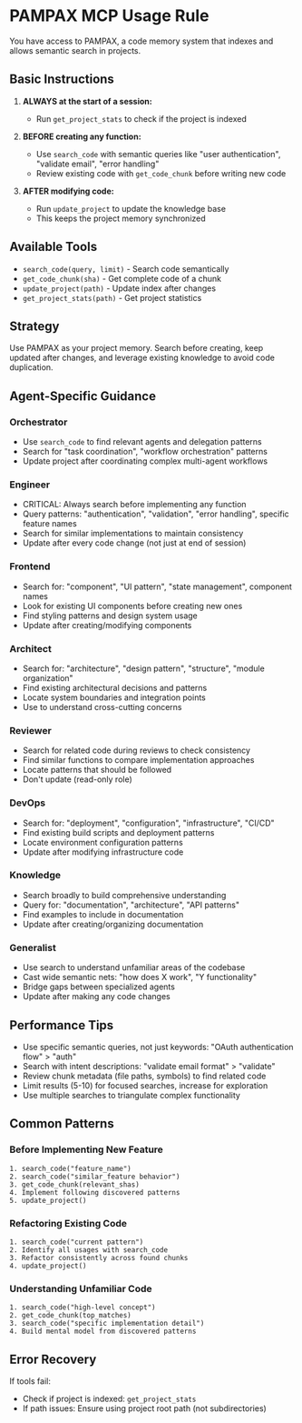 # PAMPAX MCP Usage Rule

You have access to PAMPAX, a code memory system that indexes and allows semantic search in projects.

## Basic Instructions

1. **ALWAYS at the start of a session:**
    - Run `get_project_stats` to check if the project is indexed

2. **BEFORE creating any function:**
    - Use `search_code` with semantic queries like "user authentication", "validate email", "error handling"
    - Review existing code with `get_code_chunk` before writing new code

3. **AFTER modifying code:**
    - Run `update_project` to update the knowledge base
    - This keeps the project memory synchronized

## Available Tools

- `search_code(query, limit)` - Search code semantically
- `get_code_chunk(sha)` - Get complete code of a chunk
- `update_project(path)` - Update index after changes
- `get_project_stats(path)` - Get project statistics

## Strategy

Use PAMPAX as your project memory. Search before creating, keep updated after changes, and leverage existing knowledge to avoid code duplication.

## Agent-Specific Guidance

### Orchestrator
- Use `search_code` to find relevant agents and delegation patterns
- Search for "task coordination", "workflow orchestration" patterns
- Update project after coordinating complex multi-agent workflows

### Engineer
- CRITICAL: Always search before implementing any function
- Query patterns: "authentication", "validation", "error handling", specific feature names
- Search for similar implementations to maintain consistency
- Update after every code change (not just at end of session)

### Frontend
- Search for: "component", "UI pattern", "state management", component names
- Look for existing UI components before creating new ones
- Find styling patterns and design system usage
- Update after creating/modifying components

### Architect
- Search for: "architecture", "design pattern", "structure", "module organization"
- Find existing architectural decisions and patterns
- Locate system boundaries and integration points
- Use to understand cross-cutting concerns

### Reviewer
- Search for related code during reviews to check consistency
- Find similar functions to compare implementation approaches
- Locate patterns that should be followed
- Don't update (read-only role)

### DevOps
- Search for: "deployment", "configuration", "infrastructure", "CI/CD"
- Find existing build scripts and deployment patterns
- Locate environment configuration patterns
- Update after modifying infrastructure code

### Knowledge
- Search broadly to build comprehensive understanding
- Query for: "documentation", "architecture", "API patterns"
- Find examples to include in documentation
- Update after creating/organizing documentation

### Generalist
- Use search to understand unfamiliar areas of the codebase
- Cast wide semantic nets: "how does X work", "Y functionality"
- Bridge gaps between specialized agents
- Update after making any code changes

## Performance Tips

- Use specific semantic queries, not just keywords: "OAuth authentication flow" > "auth"
- Search with intent descriptions: "validate email format" > "validate"
- Review chunk metadata (file paths, symbols) to find related code
- Limit results (5-10) for focused searches, increase for exploration
- Use multiple searches to triangulate complex functionality

## Common Patterns

### Before Implementing New Feature
```
1. search_code("feature_name")
2. search_code("similar_feature behavior")
3. get_code_chunk(relevant_shas)
4. Implement following discovered patterns
5. update_project()
```

### Refactoring Existing Code
```
1. search_code("current pattern")
2. Identify all usages with search_code
3. Refactor consistently across found chunks
4. update_project()
```

### Understanding Unfamiliar Code
```
1. search_code("high-level concept")
2. get_code_chunk(top_matches)
3. search_code("specific implementation detail")
4. Build mental model from discovered patterns
```

## Error Recovery

If tools fail:
- Check if project is indexed: `get_project_stats`
- If path issues: Ensure using project root path (not subdirectories)
